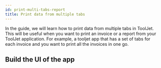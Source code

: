 ```yaml
---
id: print-multi-tabs-report
title: Print data from multiple tabs
---
```


<div style={{paddingTop:'24px', paddingBottom:'24px'}}>

In the guide, we will learn how to print data from multiple tabs in ToolJet. This will be useful when you want to print an invoice or a report from your ToolJet application. For example, a tooljet app that has a set of tabs for each invoice and you want to print all the invoices in one go.

</div>

## Build the UI of the app

